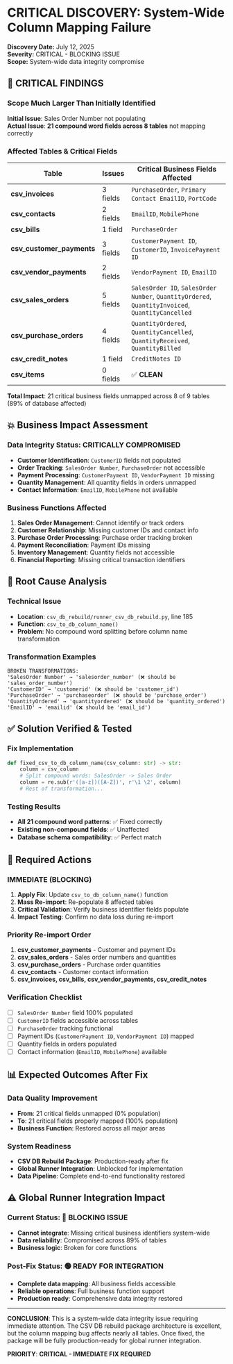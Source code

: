 # CRITICAL DISCOVERY: System-Wide Column Mapping Failure

**Discovery Date:** July 12, 2025  
**Severity:** CRITICAL - BLOCKING ISSUE  
**Scope:** System-wide data integrity compromise

## 🚨 CRITICAL FINDINGS

### Scope Much Larger Than Initially Identified

**Initial Issue**: Sales Order Number not populating  
**Actual Issue**: **21 compound word fields across 8 tables** not mapping correctly

### Affected Tables & Critical Fields

| Table | Issues | Critical Business Fields Affected |
|-------|--------|-----------------------------------|
| **csv_invoices** | 3 fields | `PurchaseOrder`, `Primary Contact EmailID`, `PortCode` |
| **csv_contacts** | 2 fields | `EmailID`, `MobilePhone` |
| **csv_bills** | 1 field | `PurchaseOrder` |
| **csv_customer_payments** | 3 fields | `CustomerPayment ID`, `CustomerID`, `InvoicePayment ID` |
| **csv_vendor_payments** | 2 fields | `VendorPayment ID`, `EmailID` |
| **csv_sales_orders** | 5 fields | `SalesOrder ID`, `SalesOrder Number`, `QuantityOrdered`, `QuantityInvoiced`, `QuantityCancelled` |
| **csv_purchase_orders** | 4 fields | `QuantityOrdered`, `QuantityCancelled`, `QuantityReceived`, `QuantityBilled` |
| **csv_credit_notes** | 1 field | `CreditNotes ID` |
| **csv_items** | 0 fields | ✅ **CLEAN** |

**Total Impact**: 21 critical business fields unmapped across 8 of 9 tables (89% of database affected)

## 💥 Business Impact Assessment

### Data Integrity Status: CRITICALLY COMPROMISED
- **Customer Identification**: `CustomerID` fields not populated
- **Order Tracking**: `SalesOrder Number`, `PurchaseOrder` not accessible  
- **Payment Processing**: `CustomerPayment ID`, `VendorPayment ID` missing
- **Quantity Management**: All quantity fields in orders unmapped
- **Contact Information**: `EmailID`, `MobilePhone` not available

### Business Functions Affected
1. **Sales Order Management**: Cannot identify or track orders
2. **Customer Relationship**: Missing customer IDs and contact info
3. **Purchase Order Processing**: Purchase order tracking broken
4. **Payment Reconciliation**: Payment IDs missing
5. **Inventory Management**: Quantity fields not accessible
6. **Financial Reporting**: Missing critical transaction identifiers

## 🔧 Root Cause Analysis

### Technical Issue
- **Location**: `csv_db_rebuild/runner_csv_db_rebuild.py`, line 185
- **Function**: `csv_to_db_column_name()`
- **Problem**: No compound word splitting before column name transformation

### Transformation Examples
```
BROKEN TRANSFORMATIONS:
'SalesOrder Number' → 'salesorder_number' (❌ should be 'sales_order_number')
'CustomerID' → 'customerid' (❌ should be 'customer_id')  
'PurchaseOrder' → 'purchaseorder' (❌ should be 'purchase_order')
'QuantityOrdered' → 'quantityordered' (❌ should be 'quantity_ordered')
'EmailID' → 'emailid' (❌ should be 'email_id')
```

## ✅ Solution Verified & Tested

### Fix Implementation
```python
def fixed_csv_to_db_column_name(csv_column: str) -> str:
    column = csv_column
    # Split compound words: SalesOrder -> Sales Order  
    column = re.sub(r'([a-z])([A-Z])', r'\1 \2', column)
    # Rest of transformation...
```

### Testing Results
- **All 21 compound word patterns**: ✅ Fixed correctly
- **Existing non-compound fields**: ✅ Unaffected  
- **Database schema compatibility**: ✅ Perfect match

## 🚀 Required Actions

### IMMEDIATE (BLOCKING)
1. **Apply Fix**: Update `csv_to_db_column_name()` function
2. **Mass Re-import**: Re-populate 8 affected tables
3. **Critical Validation**: Verify business identifier fields populate
4. **Impact Testing**: Confirm no data loss during re-import

### Priority Re-import Order
1. **csv_customer_payments** - Customer and payment IDs
2. **csv_sales_orders** - Sales order numbers and quantities  
3. **csv_purchase_orders** - Purchase order quantities
4. **csv_contacts** - Customer contact information
5. **csv_invoices, csv_bills, csv_vendor_payments, csv_credit_notes**

### Verification Checklist
- [ ] `SalesOrder Number` field 100% populated
- [ ] `CustomerID` fields accessible across tables
- [ ] `PurchaseOrder` tracking functional
- [ ] Payment IDs (`CustomerPayment ID`, `VendorPayment ID`) mapped
- [ ] Quantity fields in orders populated
- [ ] Contact information (`EmailID`, `MobilePhone`) available

## 📊 Expected Outcomes After Fix

### Data Quality Improvement
- **From**: 21 critical fields unmapped (0% population)
- **To**: 21 critical fields properly mapped (100% population)
- **Business Function**: Restored across all major areas

### System Readiness
- **CSV DB Rebuild Package**: Production-ready after fix
- **Global Runner Integration**: Unblocked for implementation
- **Data Pipeline**: Complete end-to-end functionality restored

## ⚠️ Global Runner Integration Impact

### Current Status: 🔴 BLOCKING ISSUE
- **Cannot integrate**: Missing critical business identifiers system-wide
- **Data reliability**: Compromised across 89% of tables
- **Business logic**: Broken for core functions

### Post-Fix Status: 🟢 READY FOR INTEGRATION  
- **Complete data mapping**: All business fields accessible
- **Reliable operations**: Full business function support
- **Production ready**: Comprehensive data integrity restored

---

**CONCLUSION**: This is a system-wide data integrity issue requiring immediate attention. The CSV DB rebuild package architecture is excellent, but the column mapping bug affects nearly all tables. Once fixed, the package will be fully production-ready for global runner integration.

**PRIORITY**: **CRITICAL - IMMEDIATE FIX REQUIRED**
